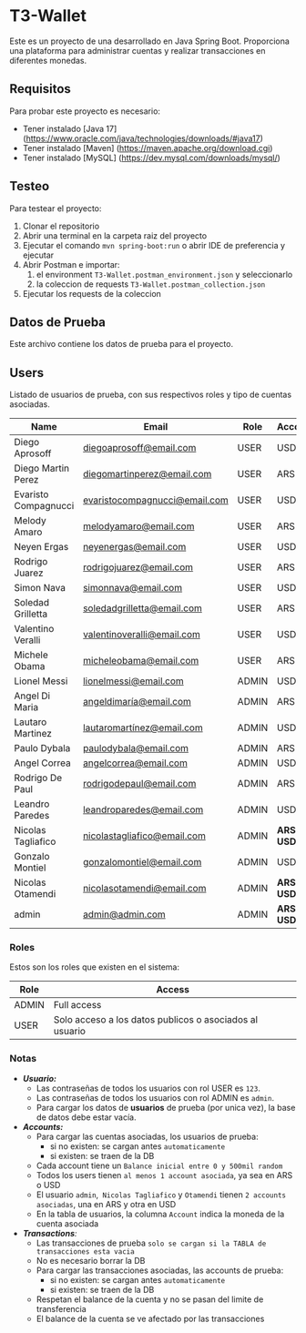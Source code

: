 # T3-Wallet
Este es un proyecto de una desarrollado en Java Spring Boot. 
Proporciona una plataforma para administrar cuentas y realizar transacciones en diferentes monedas.

## Requisitos
Para probar este proyecto es necesario:
- Tener instalado [Java 17] (https://www.oracle.com/java/technologies/downloads/#java17)
- Tener instalado [Maven] (https://maven.apache.org/download.cgi)
- Tener instalado [MySQL] (https://dev.mysql.com/downloads/mysql/)

## Testeo

Para testear el proyecto:
1. Clonar el repositorio
2. Abrir una terminal en la carpeta raiz del proyecto
3. Ejecutar el comando `mvn spring-boot:run` o abrir IDE de preferencia y ejecutar
4. Abrir Postman e importar:
   1. el environment `T3-Wallet.postman_environment.json` y seleccionarlo
   2. la coleccion de requests `T3-Wallet.postman_collection.json`
5. Ejecutar los requests de la coleccion


## Datos de Prueba

Este archivo contiene los datos de prueba para el proyecto.

## Users
Listado de usuarios de prueba, con sus respectivos roles y tipo de cuentas asociadas.

| Name                 | Email                         | Role  | Account     |
|----------------------|-------------------------------|-------|-------------|
| Diego Aprosoff       | diegoaprosoff@email.com       | USER  | USD         |
| Diego Martin Perez   | diegomartinperez@email.com    | USER  | ARS         |
| Evaristo Compagnucci | evaristocompagnucci@email.com | USER  | USD         |
| Melody Amaro         | melodyamaro@email.com         | USER  | ARS         |
| Neyen Ergas          | neyenergas@email.com          | USER  | USD         |
| Rodrigo Juarez       | rodrigojuarez@email.com       | USER  | ARS         |
| Simon Nava           | simonnava@email.com           | USER  | USD         |
| Soledad Grilletta    | soledadgrilletta@email.com    | USER  | ARS         |
| Valentino Veralli    | valentinoveralli@email.com    | USER  | USD         |
| Michele Obama        | micheleobama@email.com        | USER  | ARS         |
| Lionel Messi         | lionelmessi@email.com         | ADMIN | USD         |
| Angel Di Maria       | angeldimaría@email.com        | ADMIN | ARS         |
| Lautaro Martinez     | lautaromartínez@email.com     | ADMIN | USD         |
| Paulo Dybala         | paulodybala@email.com         | ADMIN | ARS         |
| Angel Correa         | angelcorrea@email.com         | ADMIN | USD         |
| Rodrigo De Paul      | rodrigodepaul@email.com       | ADMIN | ARS         |
| Leandro Paredes      | leandroparedes@email.com      | ADMIN | USD         |
| Nicolas Tagliafico   | nicolastagliafico@email.com   | ADMIN | **ARS<br/>USD** |
| Gonzalo Montiel      | gonzalomontiel@email.com      | ADMIN | USD         |
| Nicolas Otamendi     | nicolasotamendi@email.com     | ADMIN | **ARS<br/>USD** |
| admin                | admin@admin.com               | ADMIN | **ARS<br/>USD** |


### Roles

Estos son los roles que existen en el sistema:

| Role  | Access                                                  |
|-------|---------------------------------------------------------|
| ADMIN | Full access                                             |
| USER  | Solo acceso a los datos publicos o asociados al usuario |

### Notas

* _**Usuario:**_
  * Las contraseñas de todos los usuarios con rol USER es `123`.
  * Las contraseñas de todos los usuarios con rol ADMIN es `admin`.
  * Para cargar los datos de **usuarios** de prueba (por unica vez), la base de datos debe estar vacía.
* _**Accounts:**_
  * Para cargar las cuentas asociadas, los usuarios de prueba:
    * si no existen: se cargan antes `automaticamente`
    * si existen: se traen de la DB
  * Cada account tiene un `Balance inicial entre 0 y 500mil random`
  * Todos los users tienen `al menos 1 account asociada`, ya sea en ARS o USD
  * El usuario `admin`,` Nicolas Tagliafico` y `Otamendi` tienen `2 accounts asociadas`, una en ARS y otra en USD
  * En la tabla de usuarios, la columna `Account` indica la moneda de la cuenta asociada
* _**Transactions**:_
  * Las transacciones de prueba `solo se cargan si la TABLA de transacciones esta vacia`
  * No es necesario borrar la DB
  * Para cargar las transacciones asociadas, las accounts de prueba:
    * si no existen: se cargan antes `automaticamente`
    * si existen: se traen de la DB
  * Respetan el balance de la cuenta y no se pasan del limite de transferencia
  * El balance de la cuenta se ve afectado por las transacciones
  